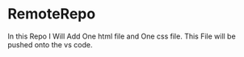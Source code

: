 # RemoteRepo
In this Repo I Will Add One html file and One css file.
This File will be pushed onto the vs code.
